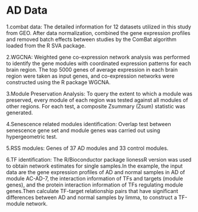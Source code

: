 # AD Data
1.combat data:
The detailed information for 12 datasets utilized in this study from GEO. After data normalization, combined the gene expression profiles and removed batch effects between studies by the ComBat algorithm loaded from the R SVA package.

2.WGCNA:
Weighted gene co-expression network analysis was performed to identify the gene modules with coordinated expression patterns for each brain region. The top 5000 genes of average expression in each brain region were taken as input genes, and co-expression networks were constructed using the R package WGCNA.

3.Module Preservation Analysis:
To query the extent to which a module was preserved, every module of each region was tested against all modules of other regions. For each test, a composite Zsummary (Zsum) statistic was generated.

4.Senescence related modules identification:
Overlap test between senescence gene set and module genes was carried out using hypergeometric test. 

5.RSS modules:
Genes of 37 AD modules and 33 control modules.

6.TF identification:
The R/Bioconductor package lionessR version was used to obtain network estimates for single samples.In the example, the input data are the gene expression profiles of AD and normal samples in AD of module AC-AD-7, the interaction information of TFs and targets (module genes), and the protein interaction information of TFs regulating module genes.Then calculate TF-target relationship pairs that have significant differences between AD and normal samples by limma, to construct a TF-module network.
